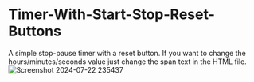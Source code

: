 # Timer-With-Start-Stop-Reset-Buttons

A simple stop-pause timer with a reset button. If you want to change the hours/minutes/seconds value just change the span text in the HTML file.
![Screenshot 2024-07-22 235437](https://github.com/user-attachments/assets/4763f0a8-b184-4910-8555-56285cb39482)
